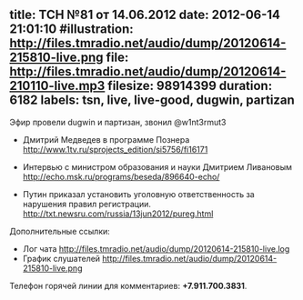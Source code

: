 title: ТСН №81 от 14.06.2012
date: 2012-06-14 21:01:10
#illustration: http://files.tmradio.net/audio/dump/20120614-215810-live.png
file: http://files.tmradio.net/audio/dump/20120614-210110-live.mp3
filesize: 98914399
duration: 6182
labels: tsn, live, live-good, dugwin, partizan
---

Эфир провели dugwin и партизан, звонил @w1nt3rmut3

- Дмитрий Медведев в программе Познера
  http://www.1tv.ru/sprojects_edition/si5756/fi16171

- Интервью с министром образования и науки Дмитрием Ливановым
  http://echo.msk.ru/programs/beseda/896640-echo/

- Путин приказал установить уголовную ответственность за нарушения правил регистрации.
  http://txt.newsru.com/russia/13jun2012/pureg.html

Дополнительные ссылки:

- Лог чата
  http://files.tmradio.net/audio/dump/20120614-215810-live.log
- График слушателей
  http://files.tmradio.net/audio/dump/20120614-215810-live.png

Телефон горячей линии для комментариев: **+7.911.700.3831**.

